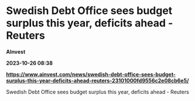 # Swedish Debt Office sees budget surplus this year, deficits ahead - Reuters
**AInvest**

**2023-10-26 08:38**

**https://www.ainvest.com/news/swedish-debt-office-sees-budget-surplus-this-year-deficits-ahead-reuters-23101000fd9556c2e08cb6e5/**

Swedish Debt Office sees budget surplus this year, deficits ahead - Reuters